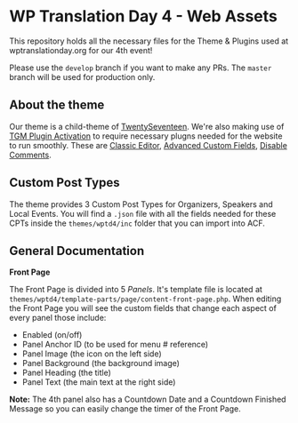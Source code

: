 # WP Translation Day 4 - Web Assets

This repository holds all the necessary files for the Theme & Plugins used at wptranslationday.org for our 4th event!

Please use the `develop` branch if you want to make any PRs. The `master` branch will be used for production only.

## About the theme

Our theme is a child-theme of [TwentySeventeen](https://wordpress.org/themes/twentyseventeen/). We're also making use of [TGM Plugin Activation](https://github.com/TGMPA/TGM-Plugin-Activation) to require necessary plugns needed for the website to run smoothly. These are [Classic Editor](https://wordpress.org/plugins/classic-editor/), [Advanced Custom Fields](https://wordpress.org/plugins/advanced-custom-fields/), [Disable Comments](https://wordpress.org/plugins/disable-comments/).

## Custom Post Types

The theme provides 3 Custom Post Types for Organizers, Speakers and Local Events. You will find a `.json` file with all the fields needed for these CPTs inside the `themes/wptd4/inc` folder that you can import into ACF.

## General Documentation

__Front Page__

The Front Page is divided into 5 _Panels_. It's template file is located at `themes/wptd4/template-parts/page/content-front-page.php`. When editing the Front Page you will see the custom fields that change each aspect of every panel those include:

- Enabled (on/off)
- Panel Anchor ID (to be used for menu # reference)
- Panel Image (the icon on the left side)
- Panel Background (the background image)
- Panel Heading (the title)
- Panel Text (the main text at the right side)

__Note:__ The 4th panel also has a Countdown Date and a Countdown Finished Message so you can easily change the timer of the Front Page.